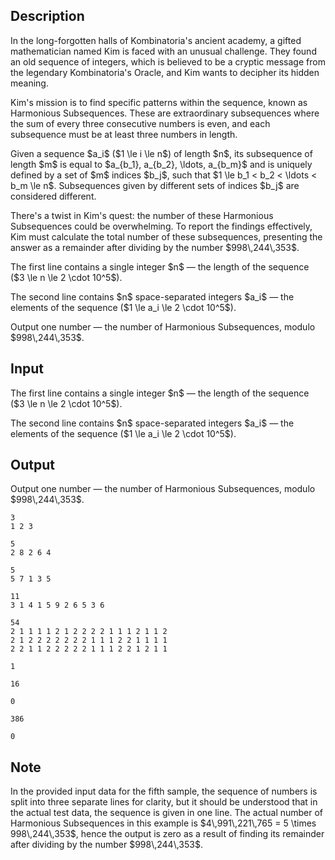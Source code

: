 ## Description

<div><p>In the long-forgotten halls of Kombinatoria's ancient academy, a gifted mathematician named Kim is faced with an unusual challenge. They found an old sequence of integers, which is believed to be a cryptic message from the legendary Kombinatoria's Oracle, and Kim wants to decipher its hidden meaning.</p><p>Kim's mission is to find specific patterns within the sequence, known as <span class="tex-font-style-underline">Harmonious Subsequences</span>. These are extraordinary subsequences where the sum of every three consecutive numbers is even, and each subsequence must be at least three numbers in length. </p><p>Given a sequence $a_i$ ($1 \le i \le n$) of length $n$, its <span class="tex-font-style-underline">subsequence</span> of length $m$ is equal to $a_{b_1}, a_{b_2}, \ldots, a_{b_m}$ and is uniquely defined by a set of $m$ indices $b_j$, such that $1 \le b_1 &lt; b_2 &lt; \ldots &lt; b_m \le n$. Subsequences given by different sets of indices $b_j$ are considered different.</p><p>There's a twist in Kim's quest: the number of these Harmonious Subsequences could be overwhelming. To report the findings effectively, Kim must calculate the total number of these subsequences, presenting the answer as a remainder after dividing by the number $998\,244\,353$.</p></div><div class="input-specification"><p>The first line contains a single integer $n$&nbsp;— the length of the sequence ($3 \le n \le 2 \cdot 10^5$).</p><p>The second line contains $n$ space-separated integers $a_i$&nbsp;— the elements of the sequence ($1 \le a_i \le 2 \cdot 10^5$).</p></div><div class="output-specification"><p>Output one number&nbsp;— the number of Harmonious Subsequences, modulo $998\,244\,353$.</p></div>

## Input

<p>The first line contains a single integer $n$&nbsp;— the length of the sequence ($3 \le n \le 2 \cdot 10^5$).</p><p>The second line contains $n$ space-separated integers $a_i$&nbsp;— the elements of the sequence ($1 \le a_i \le 2 \cdot 10^5$).</p>

## Output

<p>Output one number&nbsp;— the number of Harmonious Subsequences, modulo $998\,244\,353$.</p>





```input1|
3
1 2 3
```




```input2|
5
2 8 2 6 4
```




```input3|
5
5 7 1 3 5
```




```input4|
11
3 1 4 1 5 9 2 6 5 3 6
```




```input5
54
2 1 1 1 1 2 1 2 2 2 2 1 1 1 2 1 1 2
2 1 2 2 2 2 2 2 2 1 1 1 2 2 1 1 1 1
2 2 1 1 2 2 2 2 2 1 1 1 2 2 1 2 1 1
```




```output1
1
```




```output2
16
```




```output3
0
```




```output4
386
```




```output5
0
```



## Note

<p>In the provided input data for the fifth sample, the sequence of numbers is split into three separate lines for clarity, but it should be understood that in the actual test data, the sequence is given in one line. The actual number of Harmonious Subsequences in this example is $4\,991\,221\,765 = 5 \times 998\,244\,353$, hence the output is zero as a result of finding its remainder after dividing by the number $998\,244\,353$.</p>
